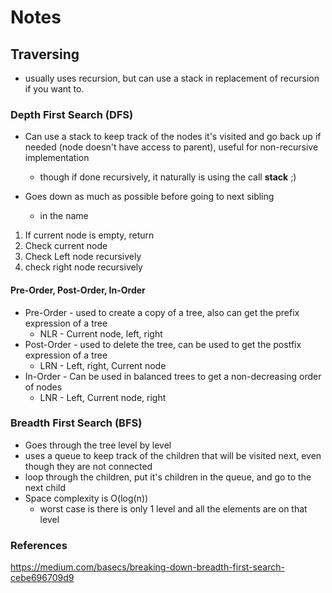 # Notes


## Traversing

* usually uses recursion, but can use a stack in replacement of recursion if you want to.

### Depth First Search (DFS)

* Can use a stack to keep track of the nodes it's visited and go back up if needed (node doesn't have access to parent), useful for non-recursive implementation
  * though if done recursively, it naturally is using the call __stack__ ;)

* Goes down as much as possible before going to next sibling
  * in the name

1. If current node is empty, return
1. Check current node
1. Check Left node recursively
1. check right node recursively

#### Pre-Order, Post-Order, In-Order

* Pre-Order - used to create a copy of a tree, also can get the prefix expression of a tree
  * NLR - Current node, left, right
* Post-Order - used to delete the tree, can be used to get the postfix expression of a tree
  * LRN - Left, right, Current node
* In-Order - Can be used in balanced trees to get a non-decreasing order of nodes
  * LNR - Left, Current node, right

### Breadth First Search (BFS)

* Goes through the tree level by level
* uses a queue to keep track of the children that will be visited next, even though they are not connected
* loop through the children, put it's children in the queue, and go to the next child
* Space complexity is O(log(n))
  * worst case is there is only 1 level and all the elements are on that level


### References 

https://medium.com/basecs/breaking-down-breadth-first-search-cebe696709d9

